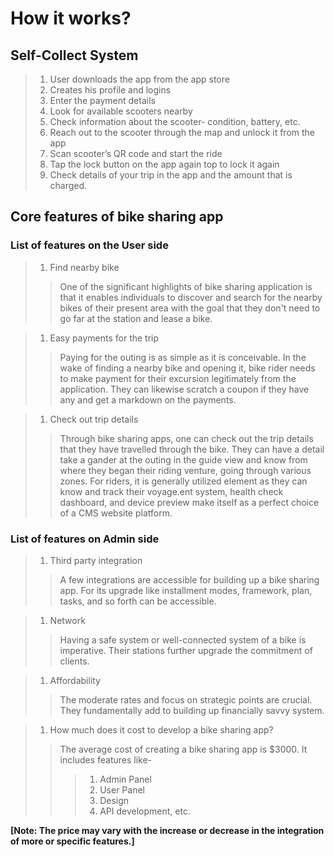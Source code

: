 # How it works?

## Self-Collect System

> 1. User downloads the app from the app store
> 1. Creates his profile and logins
> 1. Enter the payment details
> 1. Look for available scooters nearby
> 1. Check information about the scooter- condition, battery, etc.
> 1. Reach out to the scooter through the map and unlock it from the app
> 1. Scan scooter’s QR code and start the ride
> 1. Tap the lock button on the app again top to lock it again
> 1. Check details of your trip in the app and the amount that is charged.

## Core features of bike sharing app

### List of features on the User side

> 1. Find nearby bike
>> One of the significant highlights of bike sharing application is that it 
enables individuals to discover and search for the nearby bikes of their present 
area with the goal that they don't need to go far at the station and lease a bike.

> 1. Easy payments for the trip
>> Paying for the outing is as simple as it is conceivable. In the wake of 
finding a nearby bike and opening it, bike rider needs to make payment for their 
excursion legitimately from the application. They can likewise scratch a coupon 
if they have any and get a markdown on the payments.

> 1. Check out trip details
>> Through bike sharing apps, one can check out the trip details that they have 
travelled through the bike. They can have a detail take a gander at the outing 
in the guide view and know from where they began their riding venture, going 
through various zones. For riders, it is generally utilized element as they can 
know and track their voyage.ent system, health check dashboard, and device 
preview make itself as a perfect choice of a CMS website platform.

### List of features on Admin side

> 1. Third party integration
>> A few integrations are accessible for building up a bike sharing app. For its 
upgrade like installment modes, framework, plan, tasks, and so forth can be 
accessible.

> 1. Network
>> Having a safe system or well-connected system of a bike is imperative. Their 
stations further upgrade the commitment of clients.

> 1. Affordability
>> The moderate rates and focus on strategic points are crucial. They 
fundamentally add to building up financially savvy system.

> 1. How much does it cost to develop a bike sharing app?
>> The average cost of creating a bike sharing app is $3000. It includes 
features like-
>>> 1. Admin Panel
>>> 1. User Panel
>>> 1. Design
>>> 1. API development, etc.

**[Note: The price may vary with the increase or decrease in the integration of 
more or specific features.]**
